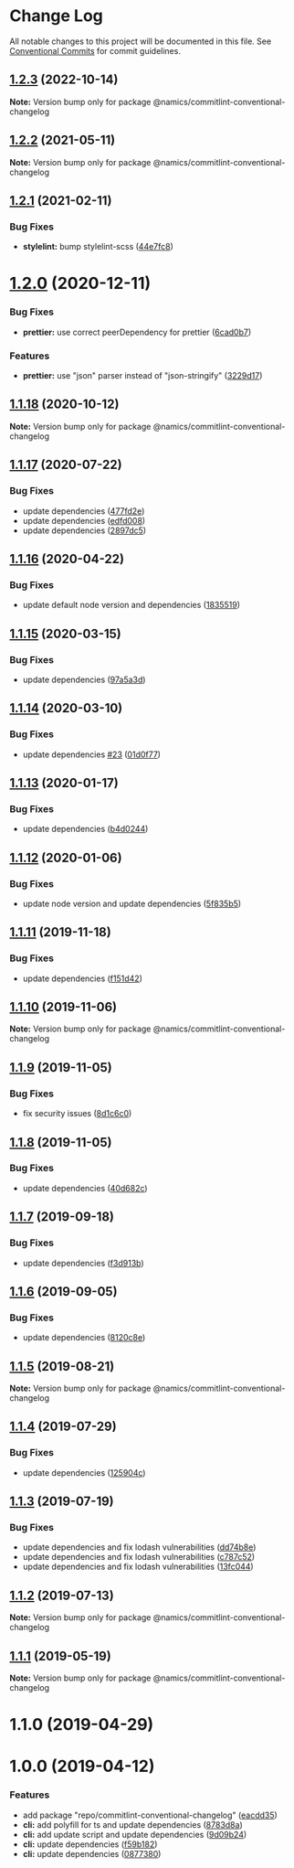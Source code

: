 # Change Log

All notable changes to this project will be documented in this file.
See [Conventional Commits](https://conventionalcommits.org) for commit guidelines.

## [1.2.3](https://github.com/merkle-open/frontend-defaults/compare/@namics/commitlint-conventional-changelog@1.2.2...@namics/commitlint-conventional-changelog@1.2.3) (2022-10-14)

**Note:** Version bump only for package @namics/commitlint-conventional-changelog

## [1.2.2](https://github.com/merkle-open/frontend-defaults/compare/@namics/commitlint-conventional-changelog@1.2.1...@namics/commitlint-conventional-changelog@1.2.2) (2021-05-11)

**Note:** Version bump only for package @namics/commitlint-conventional-changelog

## [1.2.1](https://github.com/merkle-open/frontend-defaults/compare/@namics/commitlint-conventional-changelog@1.2.0...@namics/commitlint-conventional-changelog@1.2.1) (2021-02-11)

### Bug Fixes

- **stylelint:** bump stylelint-scss ([44e7fc8](https://github.com/merkle-open/frontend-defaults/commit/44e7fc86fd598a941a601689999b6519a358ae20))

# [1.2.0](https://github.com/merkle-open/frontend-defaults/compare/@namics/commitlint-conventional-changelog@1.1.18...@namics/commitlint-conventional-changelog@1.2.0) (2020-12-11)

### Bug Fixes

- **prettier:** use correct peerDependency for prettier ([6cad0b7](https://github.com/merkle-open/frontend-defaults/commit/6cad0b7ca7c4f9b0a5cdb039822a0aaf9eccefdc))

### Features

- **prettier:** use "json" parser instead of "json-stringify" ([3229d17](https://github.com/merkle-open/frontend-defaults/commit/3229d1769c792caeabd23b3b2afc47255d7a4de5))

## [1.1.18](https://github.com/merkle-open/frontend-defaults/compare/@namics/commitlint-conventional-changelog@1.1.17...@namics/commitlint-conventional-changelog@1.1.18) (2020-10-12)

**Note:** Version bump only for package @namics/commitlint-conventional-changelog

## [1.1.17](https://github.com/merkle-open/frontend-defaults/compare/@namics/commitlint-conventional-changelog@1.1.16...@namics/commitlint-conventional-changelog@1.1.17) (2020-07-22)

### Bug Fixes

- update dependencies ([477fd2e](https://github.com/merkle-open/frontend-defaults/commit/477fd2ea12264134ac560191d9c7ff9933adf309))
- update dependencies ([edfd008](https://github.com/merkle-open/frontend-defaults/commit/edfd008af0e0afc1405c569ea62a01971552f844))
- update dependencies ([2897dc5](https://github.com/merkle-open/frontend-defaults/commit/2897dc5706a877525f29f8b4fdf6d7eea97aac0d))

## [1.1.16](https://github.com/merkle-open/frontend-defaults/compare/@namics/commitlint-conventional-changelog@1.1.15...@namics/commitlint-conventional-changelog@1.1.16) (2020-04-22)

### Bug Fixes

- update default node version and dependencies ([1835519](https://github.com/merkle-open/frontend-defaults/commit/18355195519e03c7691b0e19d2c64072827d25b6))

## [1.1.15](https://github.com/merkle-open/frontend-defaults/compare/@namics/commitlint-conventional-changelog@1.1.14...@namics/commitlint-conventional-changelog@1.1.15) (2020-03-15)

### Bug Fixes

- update dependencies ([97a5a3d](https://github.com/merkle-open/frontend-defaults/commit/97a5a3deb08b5772d56e94d9e4d4aa8a33562c57))

## [1.1.14](https://github.com/merkle-open/frontend-defaults/compare/@namics/commitlint-conventional-changelog@1.1.13...@namics/commitlint-conventional-changelog@1.1.14) (2020-03-10)

### Bug Fixes

- update dependencies [#23](https://github.com/merkle-open/frontend-defaults/issues/23) ([01d0f77](https://github.com/merkle-open/frontend-defaults/commit/01d0f77ced8013e856b61d603ad1e2bf187d4845))

## [1.1.13](https://github.com/merkle-open/frontend-defaults/compare/@namics/commitlint-conventional-changelog@1.1.12...@namics/commitlint-conventional-changelog@1.1.13) (2020-01-17)

### Bug Fixes

- update dependencies ([b4d0244](https://github.com/merkle-open/frontend-defaults/commit/b4d024413003dafb5c5e7b6792bb2d40caf7bb3f))

## [1.1.12](https://github.com/merkle-open/frontend-defaults/compare/@namics/commitlint-conventional-changelog@1.1.11...@namics/commitlint-conventional-changelog@1.1.12) (2020-01-06)

### Bug Fixes

- update node version and update dependencies ([5f835b5](https://github.com/merkle-open/frontend-defaults/commit/5f835b5a690d57177d0e18d0fc4c6644adba8d2e))

## [1.1.11](https://github.com/merkle-open/frontend-defaults/compare/@namics/commitlint-conventional-changelog@1.1.10...@namics/commitlint-conventional-changelog@1.1.11) (2019-11-18)

### Bug Fixes

- update dependencies ([f151d42](https://github.com/merkle-open/frontend-defaults/commit/f151d4275056f78a59d0f992b5fcb17489244027))

## [1.1.10](https://github.com/merkle-open/frontend-defaults/compare/@namics/commitlint-conventional-changelog@1.1.9...@namics/commitlint-conventional-changelog@1.1.10) (2019-11-06)

**Note:** Version bump only for package @namics/commitlint-conventional-changelog

## [1.1.9](https://github.com/merkle-open/frontend-defaults/compare/@namics/commitlint-conventional-changelog@1.1.8...@namics/commitlint-conventional-changelog@1.1.9) (2019-11-05)

### Bug Fixes

- fix security issues ([8d1c6c0](https://github.com/merkle-open/frontend-defaults/commit/8d1c6c0177e4858e1bc75c310d8640ca919f12bd))

## [1.1.8](https://github.com/merkle-open/frontend-defaults/compare/@namics/commitlint-conventional-changelog@1.1.7...@namics/commitlint-conventional-changelog@1.1.8) (2019-11-05)

### Bug Fixes

- update dependencies ([40d682c](https://github.com/merkle-open/frontend-defaults/commit/40d682c7f67ed7990295c171b6898b74a52ebb70))

## [1.1.7](https://github.com/merkle-open/frontend-defaults/compare/@namics/commitlint-conventional-changelog@1.1.6...@namics/commitlint-conventional-changelog@1.1.7) (2019-09-18)

### Bug Fixes

- update dependencies ([f3d913b](https://github.com/merkle-open/frontend-defaults/commit/f3d913b))

## [1.1.6](https://github.com/merkle-open/frontend-defaults/compare/@namics/commitlint-conventional-changelog@1.1.5...@namics/commitlint-conventional-changelog@1.1.6) (2019-09-05)

### Bug Fixes

- update dependencies ([8120c8e](https://github.com/merkle-open/frontend-defaults/commit/8120c8e))

## [1.1.5](https://github.com/merkle-open/frontend-defaults/compare/@namics/commitlint-conventional-changelog@1.1.4...@namics/commitlint-conventional-changelog@1.1.5) (2019-08-21)

**Note:** Version bump only for package @namics/commitlint-conventional-changelog

## [1.1.4](https://github.com/merkle-open/frontend-defaults/compare/@namics/commitlint-conventional-changelog@1.1.3...@namics/commitlint-conventional-changelog@1.1.4) (2019-07-29)

### Bug Fixes

- update dependencies ([125904c](https://github.com/merkle-open/frontend-defaults/commit/125904c))

## [1.1.3](https://github.com/merkle-open/frontend-defaults/compare/@namics/commitlint-conventional-changelog@1.1.2...@namics/commitlint-conventional-changelog@1.1.3) (2019-07-19)

### Bug Fixes

- update dependencies and fix lodash vulnerabilities ([dd74b8e](https://github.com/merkle-open/frontend-defaults/commit/dd74b8e))
- update dependencies and fix lodash vulnerabilities ([c787c52](https://github.com/merkle-open/frontend-defaults/commit/c787c52))
- update dependencies and fix lodash vulnerabilities ([13fc044](https://github.com/merkle-open/frontend-defaults/commit/13fc044))

## [1.1.2](https://github.com/merkle-open/frontend-defaults/compare/@namics/commitlint-conventional-changelog@1.1.1...@namics/commitlint-conventional-changelog@1.1.2) (2019-07-13)

**Note:** Version bump only for package @namics/commitlint-conventional-changelog

## [1.1.1](https://github.com/merkle-open/frontend-defaults/compare/@namics/commitlint-conventional-changelog@1.1.0...@namics/commitlint-conventional-changelog@1.1.1) (2019-05-19)

**Note:** Version bump only for package @namics/commitlint-conventional-changelog

# 1.1.0 (2019-04-29)

# 1.0.0 (2019-04-12)

### Features

- add package "repo/commitlint-conventional-changelog" ([eacdd35](https://github.com/merkle-open/frontend-defaults/commit/eacdd35))
- **cli:** add polyfill for ts and update dependencies ([8783d8a](https://github.com/merkle-open/frontend-defaults/commit/8783d8a))
- **cli:** add update script and update dependencies ([9d09b24](https://github.com/namics/frontend-defaults/commit/9d09b24))
- **cli:** update dependencies ([f59b182](https://github.com/namics/frontend-defaults/commit/f59b182))
- **cli:** update dependencies ([0877380](https://github.com/namics/frontend-defaults/commit/0877380))
